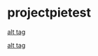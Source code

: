 # projectpietest

[alt tag](https://github.com/rogergui3000/projectpietest/perks.png)

[alt tag](https://github.com/rogergui3000/projectpietest/general.png)





